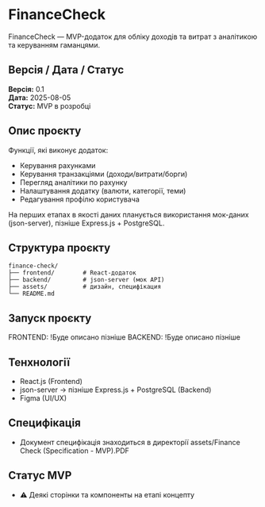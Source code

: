 # FinanceCheck
FinanceCheck — MVP-додаток для обліку доходів та витрат з аналітикою та керуванням гаманцями.

## Версія / Дата / Статус
**Версія:** 0.1  
**Дата:** 2025-08-05  
**Статус:** MVP в розробці

## Опис проєкту
Функції, які виконує додаток:
 - Керування рахунками
 - Керування транзакціями (доходи/витрати/борги)
 - Перегляд аналітики по рахунку
 - Налаштування додатку (валюти, категорії, теми)
 - Редагування профілю користувача

На перших етапах в якості даних планується використання мок-даних (json-server), пізніше Express.js + PostgreSQL.

## Структура проєкту
```
finance-check/
├── frontend/        # React-додаток
├── backend/         # json-server (мок API)
├── assets/          # дизайн, специфікация
└── README.md
```

## Запуск проєкту
FRONTEND:
!Буде описано пізніше
BACKEND:
!Буде описано пізніше

## Тенхнології
 - React.js (Frontend)
 - json-server → пізніше Express.js + PostgreSQL (Backend)
 - Figma (UI/UX)

## Специфікація
 - Документ специфікація знаходиться в директорії assets/Finance Check (Specification - MVP).PDF

## Статус MVP 
 - ⚠️ Деякі сторінки та компоненты на етапі концепту
